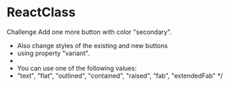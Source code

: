 # ReactClass
Challenge 
Add one more button with color "secondary".
 * Also change styles of the existing and new buttons
 * using property "variant".
 *
 * You can use one of the following values:
 * "text", "flat", "outlined", "contained", "raised", "fab", "extendedFab"
 */
